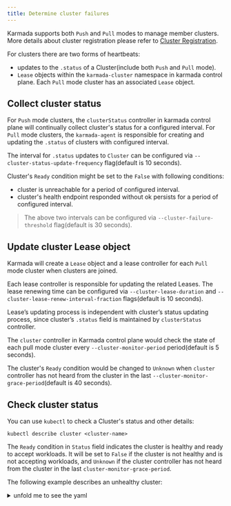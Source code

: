 ```yaml
---
title: Determine cluster failures
---
```


Karmada supports both `Push` and `Pull` modes to manage member clusters. More details about cluster registration please refer to [Cluster Registration](../clustermanager/cluster-registration.md).

For clusters there are two forms of heartbeats:
- updates to the `.status` of a Cluster(include both `Push` and `Pull` mode).
- `Lease` objects within the `karmada-cluster` namespace in karmada control plane. Each `Pull` mode cluster has an associated `Lease` object.

## Collect cluster status

For `Push` mode clusters, the `clusterStatus` controller in karmada control plane will continually collect cluster's status for a configured interval.
For `Pull` mode clusters, the `karmada-agent` is responsible for creating and updating the `.status` of clusters with configured interval.

The interval for `.status` updates to `Cluster` can be configured via `--cluster-status-update-frequency` flag(default is 10 seconds).

Cluster's `Ready` condition might be set to the `False` with following conditions:
- cluster is unreachable for a period of configured interval.
- cluster's health endpoint responded without ok persists for a period of configured interval.

> The above two intervals can be configured via `--cluster-failure-threshold` flag(default is 30 seconds).

## Update cluster Lease object

Karmada will create a `Lease` object and a lease controller for each `Pull` mode cluster when clusters are joined.

Each lease controller is responsible for updating the related Leases. The lease renewing time can be configured via `--cluster-lease-duration` and `--cluster-lease-renew-interval-fraction` flags(default is 10 seconds).

Lease’s updating process is independent with cluster’s status updating process, since cluster’s `.status` field is maintained by `clusterStatus` controller.

The `cluster` controller in Karmada control plane would check the state of each pull mode cluster every `--cluster-monitor-period` period(default is 5 seconds).

The cluster's `Ready` condition would be changed to `Unknown` when `cluster` controller has not heard from the cluster in the last `--cluster-monitor-grace-period`(default is 40 seconds).

## Check cluster status
You can use `kubectl` to check a Cluster's status and other details:
```
kubectl describe cluster <cluster-name>
```

The `Ready` condition in `Status` field indicates the cluster is healthy and ready to accept workloads.
It will be set to `False` if the cluster is not healthy and is not accepting workloads, and `Unknown` if the cluster controller has not heard from the cluster in the last `cluster-monitor-grace-period`.

The following example describes an unhealthy cluster:

<details>
<summary>unfold me to see the yaml</summary>

```
kubectl describe cluster member1
 
Name:         member1
Namespace:    
Labels:       <none>
Annotations:  <none>
API Version:  cluster.karmada.io/v1alpha1
Kind:         Cluster
Metadata:
  Creation Timestamp:  2021-12-29T08:49:35Z
  Finalizers:
    karmada.io/cluster-controller
  Resource Version:  152047
  UID:               53c133ab-264e-4e8e-ab63-a21611f7fae8
Spec:
  API Endpoint:  https://172.23.0.7:6443
  Impersonator Secret Ref:
    Name:       member1-impersonator
    Namespace:  karmada-cluster
  Secret Ref:
    Name:       member1
    Namespace:  karmada-cluster
  Sync Mode:    Push
Status:
  Conditions:
    Last Transition Time:  2021-12-31T03:36:08Z
    Message:               cluster is not reachable
    Reason:                ClusterNotReachable
    Status:                False
    Type:                  Ready
Events:                    <none>
```
</details>
